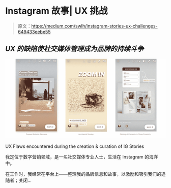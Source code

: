 # Instagram 故事| UX 挑战

> 原文：<https://medium.com/swlh/instagram-stories-ux-challenges-649433eebe55>

## *UX 的缺陷使社交媒体管理成为品牌的持续斗争*

![](img/1f802a4d0065ef25b85f42061e758244.png)

UX Flaws encountered during the creation & curation of IG Stories

我定位于数字营销领域，是一名社交媒体专业人士，生活在 Instagram 的海洋中。

在工作时，我经常在平台上——整理我的品牌信息和故事，以激励和吸引我们的追随者；关闭…